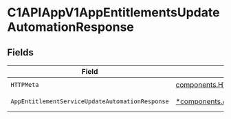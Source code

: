 # C1APIAppV1AppEntitlementsUpdateAutomationResponse


## Fields

| Field                                                                                                                                 | Type                                                                                                                                  | Required                                                                                                                              | Description                                                                                                                           |
| ------------------------------------------------------------------------------------------------------------------------------------- | ------------------------------------------------------------------------------------------------------------------------------------- | ------------------------------------------------------------------------------------------------------------------------------------- | ------------------------------------------------------------------------------------------------------------------------------------- |
| `HTTPMeta`                                                                                                                            | [components.HTTPMetadata](../../models/components/httpmetadata.md)                                                                    | :heavy_check_mark:                                                                                                                    | N/A                                                                                                                                   |
| `AppEntitlementServiceUpdateAutomationResponse`                                                                                       | [*components.AppEntitlementServiceUpdateAutomationResponse](../../models/components/appentitlementserviceupdateautomationresponse.md) | :heavy_minus_sign:                                                                                                                    | Successful response                                                                                                                   |